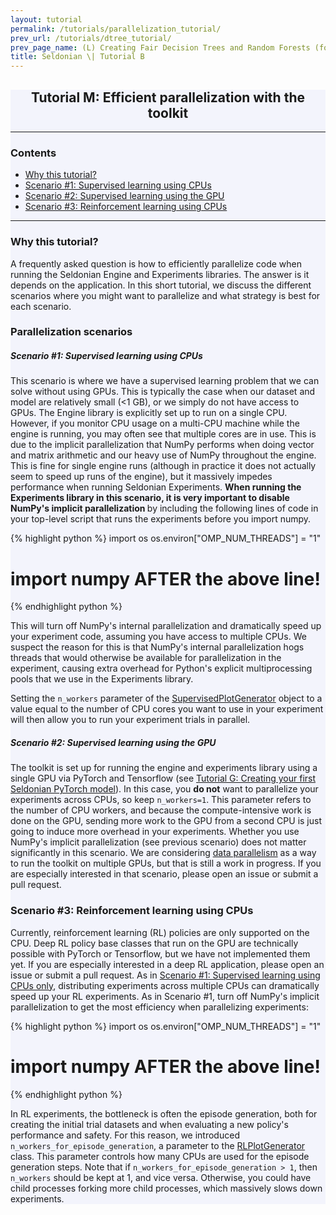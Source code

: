 ```yaml
---
layout: tutorial
permalink: /tutorials/parallelization_tutorial/
prev_url: /tutorials/dtree_tutorial/
prev_page_name: (L) Creating Fair Decision Trees and Random Forests (for binary classification)
title: Seldonian \| Tutorial B
---
```


<!-- Main Container -->
<div class="container p-3 my-2 border" style="background-color: #f3f4fc;">
<h2 align="center" class="mb-3">Tutorial M: Efficient parallelization with the toolkit</h2>
<hr class="my-4">
<h3> Contents </h3>
    <ul>
        <li> <a href="#overview">Why this tutorial?</a> </li>
        <li><a href="#scenario1">Scenario #1: Supervised learning using CPUs</a></li>
        <li><a href="#scenario2">Scenario #2: Supervised learning using the GPU</a></li>
        <li><a href="#scenario3">Scenario #3: Reinforcement learning using CPUs</a></li>
    </ul>
    <hr class="my-4">

<h3 id="overview"> Why this tutorial? </h3>

<p>
    A frequently asked question is how to efficiently parallelize code when running the Seldonian Engine and Experiments libraries. The answer is it depends on the application. In this short tutorial, we discuss the different scenarios where you might want to parallelize and what strategy is best for each scenario.
</p>


<h3 id="scenarios"> Parallelization scenarios  </h3>  

<h5 id="scenario1"> Scenario #1: Supervised learning using CPUs</h5>
<p> 
    This scenario is where we have a supervised learning problem that we can solve without using GPUs. This is typically the case when our dataset and model are relatively small (<1 GB), or we simply do not have access to GPUs. The Engine library is explicitly set up to run on a single CPU. However, if you monitor CPU usage on a multi-CPU machine while the engine is running, you may often see that multiple cores are in use. This is due to the implicit parallelization that NumPy performs when doing vector and matrix arithmetic and our heavy use of NumPy throughout the engine. This is fine for single engine runs (although in practice it does not actually seem to speed up runs of the engine), but it massively impedes performance when running Seldonian Experiments. <b>When running the Experiments library in this scenario, it is very important to disable NumPy's implicit parallelization </b> by including the following lines of code in your top-level script that runs the experiments before you import numpy. 
</p>

{% highlight python %}
import os
os.environ["OMP_NUM_THREADS"] = "1"
# import numpy AFTER the above line!
{% endhighlight python %}

<p>
    This will turn off NumPy's internal parallelization and dramatically speed up your experiment code, assuming you have access to multiple CPUs. We suspect the reason for this is that NumPy's internal parallelization hogs threads that would otherwise be available for parallelization in the experiment, causing extra overhead for Python's explicit multiprocessing pools that we use in the Experiments library. 
</p>

<p>
    Setting the <code class="codesnippet">n_workers</code> parameter of the <a href="https://seldonian-toolkit.github.io/Experiments/build/html/_autosummary/experiments.generate_plots.SupervisedPlotGenerator.html#experiments.generate_plots.SupervisedPlotGenerator">SupervisedPlotGenerator</a> object to a value equal to the number of CPU cores you want to use in your experiment will then allow you to run your experiment trials in parallel.
</p>

<h5 id="scenario2"> Scenario #2: Supervised learning using the GPU</h5>

<p>
    The toolkit is set up for running the engine and experiments library using a single GPU via PyTorch and Tensorflow (see <a href="{{ "/tutorials/pytorch_mnist" | relative_url}}">Tutorial G: Creating your first Seldonian PyTorch model</a>). In this case, you <b>do not</b> want to parallelize your experiments across CPUs, so keep <code class="codesnippet">n_workers=1</code>. This parameter refers to the number of CPU workers, and because the compute-intensive work is done on the GPU, sending more work to the GPU from a second CPU is just going to induce more overhead in your experiments. Whether you use NumPy's implicit parallelization (see previous scenario) does not matter significantly in this scenario. We are considering <a href="https://pytorch.org/tutorials/beginner/former_torchies/parallelism_tutorial.html">data parallelism</a> as a way to run the toolkit on multiple GPUs, but that is still a work in progress. If you are especially interested in that scenario, please open an issue or submit a pull request.  
</p>

<h3 id="scenario3"> Scenario #3: Reinforcement learning using CPUs </h3>  

<p> 
    Currently, reinforcement learning (RL) policies are only supported on the CPU. Deep RL policy base classes that run on the GPU are technically possible with PyTorch or Tensorflow, but we have not implemented them yet. If you are especially interested in a deep RL application, please open an issue or submit a pull request. As in <a href="#scenario1">Scenario #1: Supervised learning using CPUs only</a>, distributing experiments across multiple CPUs can dramatically speed up your RL experiments. As in Scenario #1, turn off NumPy's implicit parallelization to get the most efficiency when parallelizing experiments:
</p>

{% highlight python %}
import os
os.environ["OMP_NUM_THREADS"] = "1"
# import numpy AFTER the above line!
{% endhighlight python %}

<p>
    In RL experiments, the bottleneck is often the episode generation, both for creating the initial trial datasets and when evaluating a new policy's performance and safety. For this reason, we introduced <code class="codesnippet">n_workers_for_episode_generation</code>, a parameter to the <a href="https://seldonian-toolkit.github.io/Experiments/build/html/_autosummary/experiments.generate_plots.RLPlotGenerator.html#experiments.generate_plots.RLPlotGenerator">RLPlotGenerator</a> class. This parameter controls how many CPUs are used for the episode generation steps. Note that if <code class="codesnippet">n_workers_for_episode_generation > 1</code>, then <code class="codesnippet">n_workers</code> should be kept at 1, and vice versa. Otherwise, you could have child processes forking more child processes, which massively slows down experiments. 
</p>

</div>
